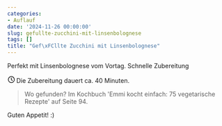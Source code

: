 ```yaml
---
categories:
- Auflauf
date: '2024-11-26 00:00:00'
slug: gefullte-zucchini-mit-linsenbolognese
tags: []
title: "Gef\xFCllte Zucchini mit Linsenbolognese"
---
```



Perfekt mit Linsenbolognese vom Vortag. Schnelle Zubereitung

<svg xmlns="http://www.w3.org/2000/svg" class="icon icon-tabler icon-tabler-clock" width="17" height="17" viewBox="0 0 22 22" stroke-width="2" stroke="currentColor" fill="none" stroke-linecap="round" stroke-linejoin="round">
  <path stroke="none" d="M0 0h24v24H0z"></path>
  <circle cx="12" cy="12" r="9"></circle>
  <polyline points="12 7 12 12 15 15"></polyline>
</svg> Die Zubereitung dauert ca. 40 Minuten.

> Wo gefunden? Im Kochbuch 'Emmi kocht einfach: 75 vegetarische Rezepte' auf Seite 94.

Guten Appetit! :)